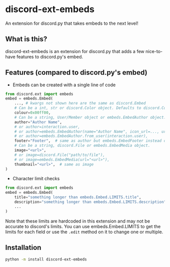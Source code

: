 # discord-ext-embeds
An extension for discord.py that takes embeds to the next level!

## What is this?
discord-ext-embeds is an extension for discord.py that adds a few nice-to-have features to discord.py's embed.

## Features (compared to discord.py's embed)

- Embeds can be created with a single line of code
```py
from discord.ext import embeds
embed = embeds.Embed(
    ..., # kwargs not shown here are the same as discord.Embed
    # Can be a int, str or discord.Color object. Defaults to discord.Color.dark_theme()
    colour=0x00ff00,
    # Can be a string, User/Member object or embeds.EmbedAuthor object.
    author="Author Name",
    # or author=interaction.user,
    # or author=embeds.EmbedAuthor(name="Author Name", icon_url=..., url=...),
    # or author=embeds.EmbedAuthor.from_user(interaction.user),
    footer="Footer",  # same as author but embeds.EmbedFooter instead of embeds.EmbedAuthor
    # Can be a string, discord.File or embeds.EmbedMedia object.
    image="<url>",
    # or image=discord.File("path/to/file"),
    # or image=embeds.EmbedMedia(url="<url>"),
    thumbnail="<url>",  # same as image
)
```
- Character limit checks
```py
from discord.ext import embeds
embed = embeds.Embed(
    title="something longer than embeds.Embed.LIMITS.title",
    description="something longer than embeds.Embed.LIMITS.description",
    ...
)
```

Note that these limits are hardcoded in this extension and may not be accurate to discord's limits.
You can use embeds.Embed.LIMITS to get the limits for each field or use the ``.edit`` method on it to change one or multiple.

## Installation
```sh
python -m install discord-ext-embeds
```